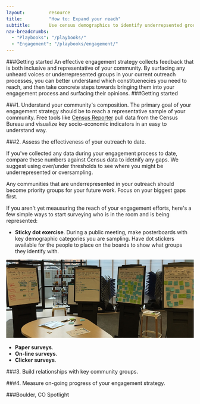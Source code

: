 ```yaml
---
layout: 		resource
title: 			"How to: Expand your reach"
subtitle: 		Use census demographics to identify underrepsented groups in your community engagement proces. 
nav-breadcrumbs:
  - "Playbooks": "/playbooks/"
  - "Engagement": "/playbooks/engagement/"
---
```

###Getting started
An effective engagement strategy collects feedback that is both inclusive and representative of your community. By surfacing any unheard voices or underrepresented groups in your current outreach processes, you can better understand which constituenecies you need to reach, and then take concrete steps towards bringing them into your engagement process and surfacing their opinions. 
###Getting started

###1. Understand your community's composition. 
The primary goal of your engagement strategy should be to reach a representative sample of your community. Free tools like [Census Reporter](http://censusreporter.org/) pull data from the Census Bureau and visualize key socio-economic indicators in an easy to understand way. 

###2. Assess the effectiveness of your outreach to date. 

If you've collected any data during your engagement process to date, compare these numbers against Census data to idetnify any gaps. We suggest using over/under thresholds to see where you might be underrepresented or oversampling.  

Any communities that are underrepresented in your outreach should become priority groups for your future work. Focus on your biggest gaps first.

If you aren't yet meausuring the reach of your engagement efforts, here's a few simple ways to start surveying who is in the room and is being represented: 

 * **Sticky dot exercise**. During a public meeting, make posterboards with key demographic categories you are sampling. Have dot stickers available for the people to place on the boards to show what groups they identify with. 

![Sticky dot exercise](/media/images/principles/dot-exercise.jpg "Learning who is in the room in Boulder, CO")

 * **Paper surveys**. 
 * **On-line surveys**. 
 * **Clicker surveys**. 

###3. Build relationships with key community groups.

###4. Measure on-going progress of your engagement strategy.


###Boulder, CO Spotlight
